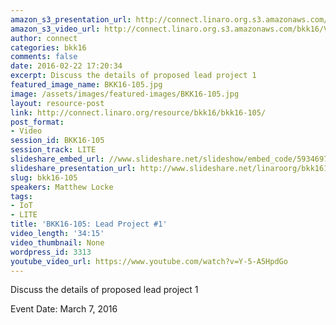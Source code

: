 ```yaml
---
amazon_s3_presentation_url: http://connect.linaro.org.s3.amazonaws.com/bkk16/Presentations/Monday/BKK16-105.pdf
amazon_s3_video_url: http://connect.linaro.org.s3.amazonaws.com/bkk16/Videos/Monday/BKK16-105%20HAL%20Plans.mp4
author: connect
categories: bkk16
comments: false
date: 2016-02-22 17:20:34
excerpt: Discuss the details of proposed lead project 1
featured_image_name: BKK16-105.jpg
image: /assets/images/featured-images/BKK16-105.jpg
layout: resource-post
link: http://connect.linaro.org/resource/bkk16/bkk16-105/
post_format:
- Video
session_id: BKK16-105
session_track: LITE
slideshare_embed_url: //www.slideshare.net/slideshow/embed_code/59346974
slideshare_presentation_url: http://www.slideshare.net/linaroorg/bkk16105-hals-for-lite
slug: bkk16-105
speakers: Matthew Locke
tags:
- IoT
- LITE
title: 'BKK16-105: Lead Project #1'
video_length: '34:15'
video_thumbnail: None
wordpress_id: 3313
youtube_video_url: https://www.youtube.com/watch?v=Y-5-A5HpdGo
---
```


Discuss the details of proposed lead project 1

Event Date: March 7, 2016
